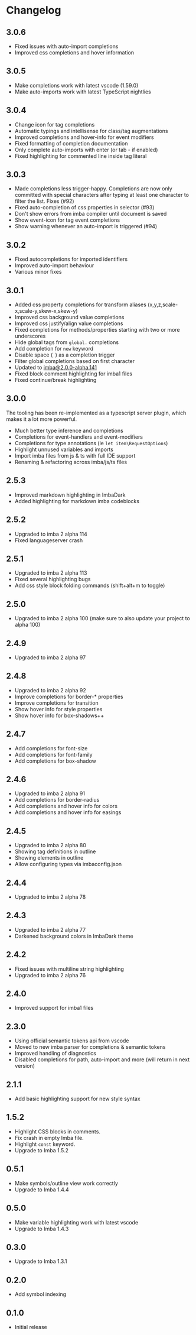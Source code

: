 # Changelog

## 3.0.6
* Fixed issues with auto-import completions
* Improved css completions and hover information

## 3.0.5
* Make completions work with latest vscode (1.59.0)
* Make auto-imports work with latest TypeScript nightlies

## 3.0.4

* Change icon for tag completions
* Automatic typings and intellisense for class/tag augmentations
* Improved completions and hover-info for event modifiers
* Fixed formatting of completion documentation
* Only complete auto-imports with enter (or tab - if enabled)
* Fixed highlighting for commented line inside tag literal

## 3.0.3

* Made completions less trigger-happy. Completions are now only committed with special characters after typing at least one character to filter the list. Fixes (#92)
* Fixed auto-completion of css properties in selector (#93)
* Don't show errors from imba compiler until document is saved
* Show event-icon for tag event completions
* Show warning whenever an auto-import is triggered (#94)

## 3.0.2

* Fixed autocompletions for imported identifiers
* Improved auto-import behaviour
* Various minor fixes

## 3.0.1

* Added css property completions for transform aliases (x,y,z,scale-x,scale-y,skew-x,skew-y)
* Improved css background value completions
* Improved css justify/align value completions
* Fixed completions for methods/properties starting with two or more underscores
* Hide global tags from `global.` completions
* Add completion for `new` keyword
* Disable space (` `) as a completion trigger
* Filter global completions based on first character
* Updated to imba@2.0.0-alpha.141
* Fixed block comment highlighting for imba1 files
* Fixed continue/break highlighting

## 3.0.0

The tooling has been re-implemented as a typescript server plugin, which makes it a lot more powerful.

* Much better type inference and completions
* Completions for event-handlers and event-modifiers
* Completions for type annotations (ie `let item\RequestOptions`)
* Highlight unnused variables and imports
* Import imba files from js & ts with full IDE support
* Renaming & refactoring across imba/js/ts files

## 2.5.3
* Improved markdown highlighting in ImbaDark
* Added highlighting for markdown imba codeblocks

## 2.5.2
* Upgraded to imba 2 alpha 114
* Fixed languageserver crash

## 2.5.1
* Upgraded to imba 2 alpha 113
* Fixed several highlighting bugs
* Add css style block folding commands (shift+alt+m to toggle)

## 2.5.0
* Upgraded to imba 2 alpha 100
    (make sure to also update your project to alpha 100)

## 2.4.9
* Upgraded to imba 2 alpha 97

## 2.4.8
* Upgraded to imba 2 alpha 92
* Improve completions for border-* properties
* Improve completions for transition
* Show hover info for style properties
* Show hover info for box-shadows++


## 2.4.7
* Add completions for font-size
* Add completions for font-family
* Add completions for box-shadow

## 2.4.6
* Upgraded to imba 2 alpha 91
* Add completions for border-radius
* Add completions and hover info for colors
* Add completions and hover info for easings

## 2.4.5
* Upgraded to imba 2 alpha 80
* Showing tag definitions in outline
* Showing elements in outline
* Allow configuring types via imbaconfig.json

## 2.4.4
* Upgraded to imba 2 alpha 78

## 2.4.3
* Upgraded to imba 2 alpha 77
* Darkened background colors in ImbaDark theme

## 2.4.2
* Fixed issues with multiline string highlighting
* Upgraded to imba 2 alpha 76

## 2.4.0
* Improved support for imba1 files

## 2.3.0

* Using official semantic tokens api from vscode
* Moved to new imba parser for completions & semantic tokens
* Improved handling of diagnostics
* Disabled completions for path, auto-import and more (will return in next version)

## 2.1.1

* Add basic highlighting support for new style syntax

## 1.5.2

* Highlight CSS blocks in comments.
* Fix crash in empty Imba file.
* Highlight `const` keyword.
* Upgrade to Imba 1.5.2

## 0.5.1
* Make symbols/outline view work correctly
* Upgrade to Imba 1.4.4

## 0.5.0
* Make variable highlighting work with latest vscode
* Upgrade to Imba 1.4.3

## 0.3.0
* Upgrade to Imba 1.3.1

## 0.2.0
* Add symbol indexing

## 0.1.0
* Initial release